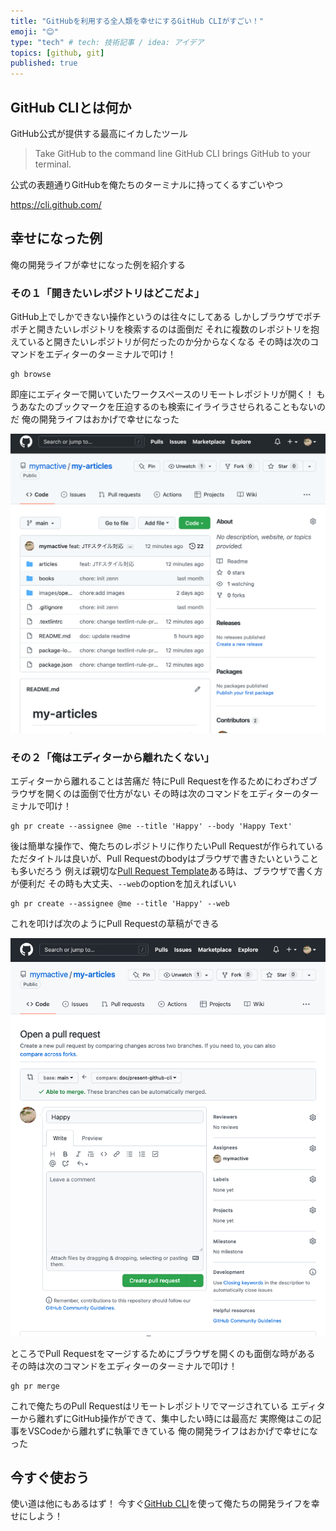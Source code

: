 ```yaml
---
title: "GitHubを利用する全人類を幸せにするGitHub CLIがすごい！"
emoji: "😊"
type: "tech" # tech: 技術記事 / idea: アイデア
topics: [github, git]
published: true
---
```


## GitHub CLIとは何か

GitHub公式が提供する最高にイカしたツール

> Take GitHub to the command line
> GitHub CLI brings GitHub to your terminal.

公式の表題通りGitHubを俺たちのターミナルに持ってくるすごいやつ

https://cli.github.com/

## 幸せになった例

俺の開発ライフが幸せになった例を紹介する

### その１「開きたいレポジトリはどこだよ」

GitHub上でしかできない操作というのは往々にしてある
しかしブラウザでポチポチと開きたいレポジトリを検索するのは面倒だ
それに複数のレポジトリを抱えていると開きたいレポジトリが何だったのか分からなくなる
その時は次のコマンドをエディターのターミナルで叩け！

```shell
gh browse
```

即座にエディターで開いていたワークスペースのリモートレポジトリが開く！
もうあなたのブックマークを圧迫するのも検索にイライラさせられることもないのだ
俺の開発ライフはおかげで幸せになった

![リモートレポジトリのホーム画面](/images/present-github-cli/gh-browse-example.png)

### その２「俺はエディターから離れたくない」

エディターから離れることは苦痛だ
特にPull Requestを作るためにわざわざブラウザを開くのは面倒で仕方がない
その時は次のコマンドをエディターのターミナルで叩け！

```shell
gh pr create --assignee @me --title 'Happy' --body 'Happy Text'
```

後は簡単な操作で、俺たちのレポジトリに作りたいPull Requestが作られている
ただタイトルは良いが、Pull Requestのbodyはブラウザで書きたいということも多いだろう
例えば親切な[Pull Request Template](https://docs.github.com/ja/communities/using-templates-to-encourage-useful-issues-and-pull-requests/creating-a-pull-request-template-for-your-repository)ある時は、ブラウザで書く方が便利だ
その時も大丈夫、```--web```のoptionを加えればいい

```shell
gh pr create --assignee @me --title 'Happy' --web
```

これを叩けば次のようにPull Requestの草稿ができる

![GitHub上のPull Request作成画面](/images/present-github-cli/gh-pr-create-example.png)

ところでPull Requestをマージするためにブラウザを開くのも面倒な時がある
その時は次のコマンドをエディターのターミナルで叩け！

```shell
gh pr merge
```

これで俺たちのPull Requestはリモートレポジトリでマージされている
エディターから離れずにGitHub操作ができて、集中したい時には最高だ
実際俺はこの記事をVSCodeから離れずに執筆できている
俺の開発ライフはおかげで幸せになった

## 今すぐ使おう

使い道は他にもあるはず！
今すぐ[GitHub CLI](https://cli.github.com/)を使って俺たちの開発ライフを幸せにしよう！
